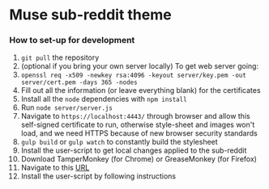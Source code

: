 # Muse sub-reddit theme

### How to set-up for development

1. `git pull` the repository
2. (optional if you bring your own server locally) To get web server going:
  1. `openssl req -x509 -newkey rsa:4096 -keyout server/key.pem -out server/cert.pem -days 365 -nodes`
  2. Fill out all the information (or leave everything blank) for the certificates
  3. Install all the `node` dependencies with `npm install`
  4. Run `node server/server.js`
  5. Navigate to `https://localhost:4443/` through browser and allow this self-signed certificate to run, otherwise style-sheet and images won't load, and we need HTTPS because of new browser security standards
3. `gulp build` or `gulp watch` to constantly build the stylesheet
4. Install the user-script to get local changes applied to the sub-reddit
  1. Download TamperMonkey (for Chrome) or GreaseMonkey (for Firefox)
  2. Navigate to this [URL](https://github.com/ncla/musereddit/raw/master/userscript.user.js)
  3. Install the user-script by following instructions